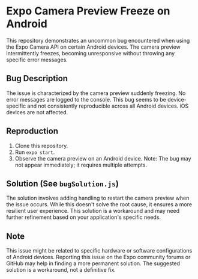# Expo Camera Preview Freeze on Android

This repository demonstrates an uncommon bug encountered when using the Expo Camera API on certain Android devices. The camera preview intermittently freezes, becoming unresponsive without throwing any specific error messages.

## Bug Description

The issue is characterized by the camera preview suddenly freezing.  No error messages are logged to the console. This bug seems to be device-specific and not consistently reproducible across all Android devices. iOS devices are not affected.

## Reproduction

1. Clone this repository.
2. Run `expo start`.
3. Observe the camera preview on an Android device. Note: The bug may not appear immediately; it requires multiple attempts.

## Solution (See `bugSolution.js`)

The solution involves adding handling to restart the camera preview when the issue occurs. While this doesn't solve the root cause, it ensures a more resilient user experience. This solution is a workaround and may need further refinement based on your application's specific needs.

## Note

This issue might be related to specific hardware or software configurations of Android devices. Reporting this issue on the Expo community forums or GitHub may help in finding a more permanent solution.  The suggested solution is a workaround, not a definitive fix.